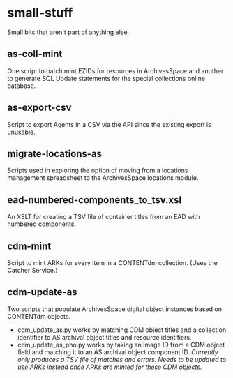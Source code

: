 # small-stuff
Small bits that aren't part of anything else.

## as-coll-mint

One script to batch mint EZIDs for resources in ArchivesSpace and another to generate SQL Update statements for the special collections online database.

## as-export-csv

Script to export Agents in a CSV via the API since the existing export is unusable.

## migrate-locations-as

Scripts used in exploring the option of moving from a locations management spreadsheet to the ArchivesSpace locations module.

## ead-numbered-components_to_tsv.xsl

An XSLT for creating a TSV file of container titles from an EAD with numbered components.

## cdm-mint

Script to mint ARKs for every item in a CONTENTdm collection. (Uses the Catcher Service.)

## cdm-update-as

Two scripts that populate ArchivesSpace digital object instances based on CONTENTdm objects.

- cdm_update_as.py works by matching CDM object titles and a collection identifier to AS archival object titles and resource identifiers.
- cdm_update_as_pho.py works by taking an Image ID from a CDM object field and matching it to an AS archival object component ID. *Currently only produces a TSV file of matches and errors. Needs to be updated to use ARKs instead once ARKs are minted for these CDM objects.*
